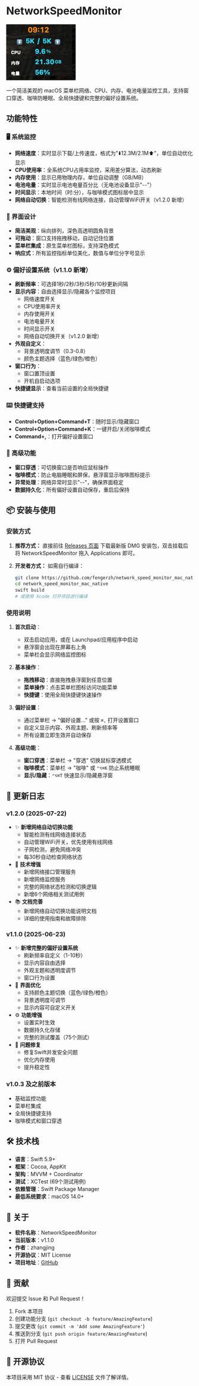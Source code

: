 # NetworkSpeedMonitor

![软件界面预览](demo.png)

一个简洁美观的 macOS 菜单栏网络、CPU、内存、电池电量监控工具，支持窗口穿透、咖啡防睡眠、全局快捷键和完整的偏好设置系统。

## 功能特性

### 🖥️ 系统监控
- **网络速度**：实时显示下载/上传速度，格式为"⬇️12.3M/2.1M⬆️"，单位自动优化显示
- **CPU使用率**：全系统CPU占用率监控，采用差分算法，动态刷新
- **内存使用**：显示已用物理内存，单位自动调整（GB/MB）
- **电池电量**：实时显示电池电量百分比（无电池设备显示"--"）
- **时间显示**：本地时间（时:分），与咖啡模式图标居中显示
- **网络自动切换**：智能检测有线网络连接，自动管理WiFi开关（v1.2.0 新增）

### 🎨 界面设计
- **简洁美观**：纵向排列，深色高透明圆角背景
- **可拖动**：窗口支持拖拽移动，自动记住位置
- **菜单栏集成**：原生菜单栏图标，支持深色模式
- **响应式**：所有监控指标单位美化，数值与单位分字号显示

### ⚙️ 偏好设置系统（v1.1.0 新增）
- **刷新频率**：可选择1秒/2秒/3秒/5秒/10秒更新间隔
- **显示内容**：自由选择显示/隐藏各个监控项目
  - 网络速度开关
  - CPU使用率开关
  - 内存使用开关
  - 电池电量开关
  - 时间显示开关
  - 网络自动切换开关（v1.2.0 新增）
- **外观自定义**：
  - 背景透明度调节（0.3-0.8）
  - 颜色主题选择（蓝色/绿色/橙色）
- **窗口行为**：
  - 窗口置顶设置
  - 开机自启动选项
- **快捷键显示**：查看当前设置的全局快捷键

### ⌨️ 快捷键支持
- **Control+Option+Command+T**：随时显示/隐藏窗口
- **Control+Option+Command+K**：一键开启/关闭咖啡模式
- **Command+,**：打开偏好设置窗口

### 🔧 高级功能
- **窗口穿透**：可切换窗口是否响应鼠标操作
- **咖啡模式**：防止电脑睡眠和屏保，悬浮窗显示咖啡图标提示
- **异常处理**：网络异常时显示"--"，确保界面稳定
- **数据持久化**：所有偏好设置自动保存，重启后保持

## 📦 安装与使用

### 安装方式

1. **推荐方式：** 直接前往 [Releases 页面](https://github.com/fengerzh/network_speed_monitor_mac_native/releases) 下载最新版 DMG 安装包，双击挂载后将 NetworkSpeedMonitor 拖入 Applications 即可。

2. **开发者方式：** 如需自行编译：
   ```bash
   git clone https://github.com/fengerzh/network_speed_monitor_mac_native.git
   cd network_speed_monitor_mac_native
   swift build
   # 或使用 Xcode 打开项目进行编译
   ```

### 使用说明

1. **首次启动**：
   - 双击启动应用，或在 Launchpad/应用程序中启动
   - 悬浮窗会出现在屏幕右上角
   - 菜单栏会显示网络监控图标

2. **基本操作**：
   - **拖拽移动**：直接拖拽悬浮窗到任意位置
   - **菜单操作**：点击菜单栏图标访问功能菜单
   - **快捷键**：使用全局快捷键快速操作

3. **偏好设置**：
   - 通过菜单栏 → "偏好设置..." 或按 `⌘,` 打开设置窗口
   - 自定义显示内容、外观主题、刷新频率等
   - 所有设置立即生效并自动保存

4. **高级功能**：
   - **窗口穿透**：菜单栏 → "穿透" 切换鼠标穿透模式
   - **咖啡模式**：菜单栏 → "咖啡" 或 `⌃⌥⌘K` 防止系统睡眠
   - **显示/隐藏**：`⌃⌥⌘T` 快速显示/隐藏悬浮窗

## 🔄 更新日志

### v1.2.0 (2025-07-22)
- ✨ **新增网络自动切换功能**
  - 智能检测有线网络连接状态
  - 自动管理WiFi开关，优先使用有线网络
  - 子网检测，避免网络冲突
  - 每30秒自动检查网络状态
- 🔧 **技术增强**
  - 新增网络接口管理服务
  - 新增网络监控服务
  - 完整的网络状态检测和切换逻辑
  - 新增6个网络相关测试用例
- 📚 **文档完善**
  - 新增网络自动切换功能说明文档
  - 详细的使用指南和故障排除

### v1.1.0 (2025-06-23)
- ✨ **新增完整的偏好设置系统**
  - 刷新频率自定义（1-10秒）
  - 显示内容自由选择
  - 外观主题和透明度调节
  - 窗口行为设置
- 🎨 **界面优化**
  - 支持颜色主题切换（蓝色/绿色/橙色）
  - 背景透明度可调节
  - 显示内容可自定义开关
- ⚙️ **功能增强**
  - 设置实时生效
  - 数据持久化存储
  - 完整的测试覆盖（75个测试）
- 🐛 **问题修复**
  - 修复Swift并发安全问题
  - 优化内存使用
  - 提升稳定性

### v1.0.3 及之前版本
- 基础监控功能
- 菜单栏集成
- 全局快捷键支持
- 咖啡模式和窗口穿透

## 🛠️ 技术栈

- **语言**：Swift 5.9+
- **框架**：Cocoa, AppKit
- **架构**：MVVM + Coordinator
- **测试**：XCTest (69个测试用例)
- **依赖管理**：Swift Package Manager
- **最低系统要求**：macOS 14.0+

## 📄 关于

- **软件名称**：NetworkSpeedMonitor
- **当前版本**：v1.1.0
- **作者**：zhangjing
- **开源协议**：MIT License
- **项目地址**：[GitHub](https://github.com/fengerzh/network_speed_monitor_mac_native)

## 🤝 贡献

欢迎提交 Issue 和 Pull Request！

1. Fork 本项目
2. 创建功能分支 (`git checkout -b feature/AmazingFeature`)
3. 提交更改 (`git commit -m 'Add some AmazingFeature'`)
4. 推送到分支 (`git push origin feature/AmazingFeature`)
5. 打开 Pull Request

## 📝 开源协议

本项目采用 MIT 协议 - 查看 [LICENSE](LICENSE) 文件了解详情。